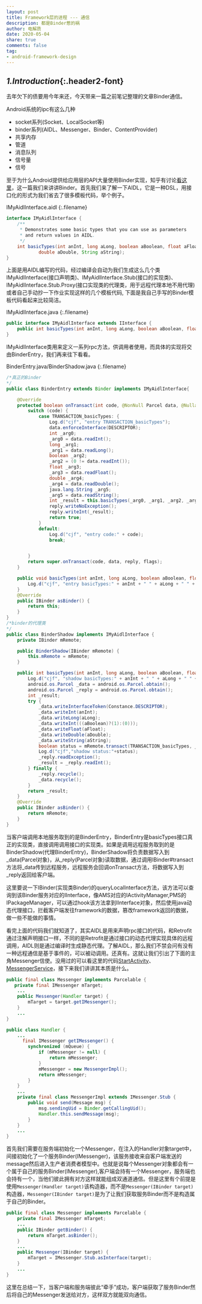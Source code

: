 ```yaml
---
layout: post
title: Framework层的进程 --- 通信
description: 都是Binder惹的祸
author: 电解质
date: 2020-05-04
share: true
comments: false
tag:
- android-framework-design
---
```

## *1.Introduction*{:.header2-font}
去年欠下的债要用今年来还，今天带来一篇之前笔记整理的文章Binder通信。

Android系统的ipc有这么几种
- socket系列(Socket、LocalSocket等)
- binder系列(AIDL、Messenger、Binder、ContentProvider)
- 共享内存
- 管道
- 消息队列
- 信号量
- 信号

至于为什么Android提供给应用层的API大量使用Binder实现，知乎有讨论[看这里](https://www.zhihu.com/question/39440766)，这一篇我们来讲讲Binder。首先我们来了解一下AIDL，它是一种DSL，用接口化的形式为我们省去了很多模板代码，举个例子。

IMyAidlInterface.aidl
{:.filename}
```java
interface IMyAidlInterface {
    /**
     * Demonstrates some basic types that you can use as parameters
     * and return values in AIDL.
     */
    int basicTypes(int anInt, long aLong, boolean aBoolean, float aFloat,
            double aDouble, String aString);
}
```
上面是用AIDL编写的代码，经过编译会自动为我们生成这么几个类IMyAidlInterface(接口声明类)、IMyAidlInterface.Stub(接口的实现类)、IMyAidlInterface.Stub.Proxy(接口实现类的代理类，用于远程代理本地不用代理)或者自己手动抄一下作业实现这样的几个模板代码,  下面是我自己手写的Binder模板代码看起来比较简洁。

IMyAidlInterface.java
{:.filename}
```java
public interface IMyAidlInterface extends IInterface {
    public int basicTypes(int anInt, long aLong, boolean aBoolean, float aFloat, double aDouble, java.lang.String aString) throws RemoteException;
}
```
IMyAidlInterface类用来定义一系列rpc方法，供调用者使用，而具体的实现将交由BinderEntry，我们再来往下看看。

BinderEntry.java/BinderShadow.java
{:.filename}
```java
/*真正的Binder
*/
public class BinderEntry extends Binder implements IMyAidlInterface{

    @Override
    protected boolean onTransact(int code, @NonNull Parcel data, @Nullable Parcel reply, int flags) throws RemoteException {
        switch (code) {
            case TRANSACTION_basicTypes: {
                Log.d("cjf", "entry TRANSACTION_basicTypes");
                data.enforceInterface(DESCRIPTOR);
                int _arg0;
                _arg0 = data.readInt();
                long _arg1;
                _arg1 = data.readLong();
                boolean _arg2;
                _arg2 = (0 != data.readInt());
                float _arg3;
                _arg3 = data.readFloat();
                double _arg4;
                _arg4 = data.readDouble();
                java.lang.String _arg5;
                _arg5 = data.readString();
                int _result = this.basicTypes(_arg0, _arg1, _arg2, _arg3, _arg4, _arg5);
                reply.writeNoException();
                reply.writeInt(_result);
                return true;
            }
            default:
                Log.d("cjf", "entry code:" + code);
                break;


        }
        return super.onTransact(code, data, reply, flags);
    }

    public void basicTypes(int anInt, long aLong, boolean aBoolean, float aFloat, double aDouble, java.lang.String aString) {
        Log.d("cjf", "entry basicTypes:" + anInt + " " + aLong + " " + aBoolean + " " + aFloat + " " + aDouble + " " + aString);
    }
    @Override
    public IBinder asBinder() {
        return this;
    }
}
/*binder的代理类
*/
public class BinderShadow implements IMyAidlInterface {
    private IBinder mRemote;

    public BinderShadow(IBinder mRemote) {
        this.mRemote = mRemote;
    }

    public int basicTypes(int anInt, long aLong, boolean aBoolean, float aFloat, double aDouble, java.lang.String aString) throws RemoteException {
        Log.d("cjf", "shadow basicTypes:" + anInt + " " + aLong + " " + aBoolean + " " + aFloat + " " + aDouble + " " + aString);
        android.os.Parcel _data = android.os.Parcel.obtain();
        android.os.Parcel _reply = android.os.Parcel.obtain();
        int _result;
        try {
            _data.writeInterfaceToken(Constance.DESCRIPTOR);
            _data.writeInt(anInt);
            _data.writeLong(aLong);
            _data.writeInt(((aBoolean)?(1):(0)));
            _data.writeFloat(aFloat);
            _data.writeDouble(aDouble);
            _data.writeString(aString);
            boolean status = mRemote.transact(TRANSACTION_basicTypes, _data, _reply, 0);
            Log.d("cjf","shadow status:"+status);
            _reply.readException();
            _result = _reply.readInt();
        } finally {
            _reply.recycle();
            _data.recycle();
        }
        return _result;
    }
    @Override
    public IBinder asBinder() {
        return mRemote;
    }
}
```
当客户端调用本地服务取到的是BinderEntry，BinderEntry是basicTypes接口真正的实现类，直接调用调用接口的实现类。如果是调用远程服务取到的是BinderShadow(代理BinderEntry)，BinderShadow将负责数据写入到_data(Parcel对象)，从_reply(Parcel对象)读取数据，通过调用IBinder#transact方法将_data传到远程服务，远程服务会回调onTransact方法，将数据写入到_reply返回给客户端。

这里要说一下IBinder(实现类Binder)的queryLocalInterface方法，该方法可以查询到该Binder服务对应的IInterface，像AMS对应的IActivityManager,PMS的IPackageManager，可以通过hook该方法拿到IInterface对象，然后使用java动态代理接口，拦截客户端发往framework的数据，篡改framework返回的数据，做一些不能做的事情。

看完上面的代码我们就知道了，其实AIDL是用来声明rpc接口的代码，和Retrofit通过注解声明接口一样，不同的是Retrofit是通过接口的动态代理实现具体的远程调用，AIDL则是通过编译时生成静态代理。了解AIDL，那么我们不禁会问有没有一种远程通信是基于事件的，可以被动调用。还真有。这就让我们引出了下面的主角Messenger信使。没用过的可以看这里的代码[StartActivity](https://github.com/electrolyteJ/Spacecraft/blob/master/components/template/src/main/java/com/hawksjamesf/template/StartActivity.java)、[MessengerService](https://github.com/electrolyteJ/Spacecraft/blob/master/components/template/src/main/java/com/hawksjamesf/template/MessengerService.java)，接下来我们讲讲其本质是什么。


```java
public final class Messenger implements Parcelable {
   private final IMessenger mTarget;
    ...
    public Messenger(Handler target) {
        mTarget = target.getIMessenger();
    }
    ...
}

public class Handler {
    ...
      final IMessenger getIMessenger() {
        synchronized (mQueue) {
            if (mMessenger != null) {
                return mMessenger;
            }
            mMessenger = new MessengerImpl();
            return mMessenger;
        }
    }
    ...
    private final class MessengerImpl extends IMessenger.Stub {
        public void send(Message msg) {
            msg.sendingUid = Binder.getCallingUid();
            Handler.this.sendMessage(msg);
        }
    }
    ...
}
```
首先我们需要在服务端初始化一个Messenger，在注入的Handler对象target中，间接初始化了一个服务Binder(IMessenger)，该服务接收来自客户端发送的message然后进入生产者消费者模型中。也就是说每个Messenger对象都会有一个属于自己的服务Binder(IMessenger),客户端会持有一个Messenger，服务端也会持有一个，当他们彼此拥有对方这样就能组成双通道通信。但是这里有个前提是使用`Messenger(Handler target)`该构造器，而不是`Messenger(IBinder target)`构造器，`Messenger(IBinder target)`是为了让我们获取服务Binder而不是构造属于自己的Binder。
```java
public final class Messenger implements Parcelable {
    private final IMessenger mTarget;
    ...
    public IBinder getBinder() {
        return mTarget.asBinder();
    }
    ...
    public Messenger(IBinder target) {
        mTarget = IMessenger.Stub.asInterface(target);
    }
    ...
}
```

这里在总结一下，当客户端和服务端彼此“牵手”成功，客户端获取了服务Binder然后将自己的Messenger发送给对方，这样双方就能双向通信。